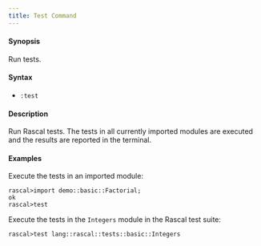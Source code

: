 ```yaml
---
title: Test Command
---
```


#### Synopsis

Run tests.

#### Syntax

* `:test`

#### Description

Run Rascal tests. The tests in all currently imported modules are executed and the results are reported
in the terminal.

#### Examples

Execute the tests in an imported module:

```rascal-shell 
rascal>import demo::basic::Factorial;
ok
rascal>test
```

Execute the tests in the `Integers` module in the Rascal test suite:

```rascal-shell 
rascal>test lang::rascal::tests::basic::Integers
```

